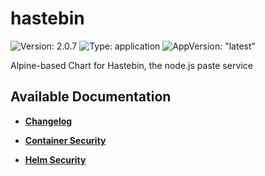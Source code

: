# hastebin

![Version: 2.0.7](https://img.shields.io/badge/Version-2.0.7-informational?style=flat-square) ![Type: application](https://img.shields.io/badge/Type-application-informational?style=flat-square) ![AppVersion: "latest"](https://img.shields.io/badge/AppVersion-"latest"-informational?style=flat-square)

Alpine-based Chart for Hastebin, the node.js paste service  

## Available Documentation

- [**Changelog**](CHANGELOG)

- [**Container Security**](container-security)

- [**Helm Security**](helm-security)

